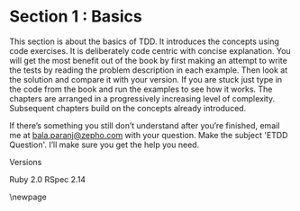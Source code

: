 # Section 1 : Basics #

This section is about the basics of TDD. It introduces the concepts using code exercises. It is deliberately code centric with concise explanation. You will get the most benefit out of the book by first making an attempt to write the tests by reading the problem description in each example. Then look at the solution and compare it with your version. If you are stuck just type in the code from the book and run the examples to see how it works. The chapters are arranged in a progressively increasing level of complexity. Subsequent chapters build on the concepts already introduced.

If there’s something you still don’t understand after you’re finished, email me at bala.paranj@zepho.com with your question. Make the subject 'ETDD Question'. I’ll make sure you get the help you need.

Versions

Ruby 2.0
RSpec 2.14
 
\newpage
